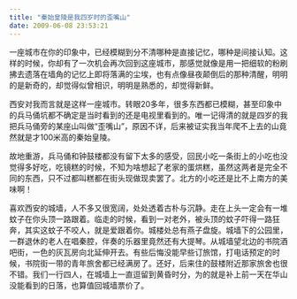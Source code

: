 ```yaml
---
title: "秦始皇陵是我四岁时的歪嘴山"
date: 2009-06-08 23:53:21
---
```


一座城市在你的印象中，已经模糊到分不清哪种是直接记忆，哪种是间接认知。这样的时候，你却有了一次机会再次回到这座城市，那感觉就像是用一把细软的粉刷拂去遗落在墙角的记忆上即将落满的尘埃，也有点像昼夜颠倒后的那种清醒，明明的是新奇的，却觉得似曾相识，明明是熟悉的，却觉得新鲜。 

西安对我而言就是这样一座城市。转眼20多年，很多东西都已模糊，甚至印象中的兵马俑坑都不确定是当时看到的还是电视里看到的。唯一记得清的就是四岁的我把兵马俑旁的某座山叫做“歪嘴山”，原因不详，后来被证实我当年爬不上去的山竟然就是才100米高的秦始皇陵。 

故地重游，兵马俑和钟鼓楼都没有留下太多的感受，回民小吃一条街上的小吃也没觉得多好吃，吃镜糕的时候，不知为啥想起了老家的蛋烘糕，虽然这两者是完全不同的东西，只不过都叫糕都在街头现做现卖罢了。北方的小吃还是比不上南方的美味啊！ 

喜欢西安的城墙，人不多又很宽阔，处处透着古朴与沉静。走在上头一定会有一堆蚊子在你头顶一路跟着。临走的时候，看到一对老外，被头顶的蚊子吓得一路狂奔，其实这蚊子不咬人，就是爱跟着你。城楼处总有燕子盘旋。城墙下的公园里，一群退休的老人在唱秦腔，伴奏的乐器里竟然还有大提琴。从城墙望北边的书院酒吧街，一色的灰瓦房向北延伸开去。有些后悔没能早些订旅馆，打电话预定的时候，书院街一带的青年旅舍都已经满房了。还好，后来住的鼓楼附近那家旅舍也很不错。我们一行四人，在城墙上一直逗留到黄昏时分，为的就是补上前一天在华山没能看到的日落，也算值回城墙票价了。